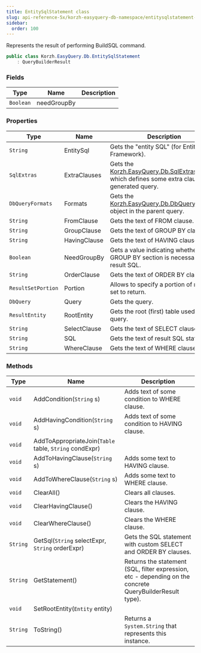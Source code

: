 ```yaml
---
title: EntitySqlStatement class
slug: api-reference-5x/korzh-easyquery-db-namespace/entitysqlstatement-class
sidebar:
  order: 100
---
```


Represents the result of performing BuildSQL command.
```csharp
public class Korzh.EasyQuery.Db.EntitySqlStatement
    : QueryBuilderResult

```

### Fields

| Type | Name | Description | 
| --- | --- | --- | 
| `Boolean` | needGroupBy |  | 


### Properties

| Type | Name | Description | 
| --- | --- | --- | 
| `String` | EntitySql | Gets the "entity SQL" (for Entity Framework). | 
| `SqlExtras` | ExtraClauses | Gets the [Korzh.EasyQuery.Db.SqlExtras](///easyquery/docs/api-reference-5x/korzh-easyquery-db-namespace/sqlextras-class) object which defines some extra clauses of generated query. | 
| `DbQueryFormats` | Formats | Gets the [Korzh.EasyQuery.Db.DbQueryFormats](///easyquery/docs/api-reference-5x/korzh-easyquery-db-namespace/dbqueryformats-class) object in the parent query. | 
| `String` | FromClause | Gets the text of FROM clause. | 
| `String` | GroupClause | Gets the text of GROUP BY clause. | 
| `String` | HavingClause | Gets the text of HAVING clause. | 
| `Boolean` | NeedGroupBy | Gets a value indicating whether GROUP BY section is necessary in result SQL. | 
| `String` | OrderClause | Gets the text of ORDER BY clause. | 
| `ResultSetPortion` | Portion | Allows to specify a portion of result set to return. | 
| `DbQuery` | Query | Gets the query. | 
| `ResultEntity` | RootEntity | Gets the root (first) table used in query. | 
| `String` | SelectClause | Gets the text of SELECT clause. | 
| `String` | SQL | Gets the text of result SQL statement. | 
| `String` | WhereClause | Gets the text of WHERE clause. | 


### Methods

| Type | Name | Description | 
| --- | --- | --- | 
| `void` | AddCondition(`String` s) | Adds text of some condition to WHERE clause. | 
| `void` | AddHavingCondition(`String` s) | Adds text of some condition to HAVING clause. | 
| `void` | AddToAppropriateJoin(`Table` table, `String` condExpr) |  | 
| `void` | AddToHavingClause(`String` s) | Adds some text to HAVING clause. | 
| `void` | AddToWhereClause(`String` s) | Adds some text to WHERE clause. | 
| `void` | ClearAll() | Clears all clauses. | 
| `void` | ClearHavingClause() | Clears the HAVING clause. | 
| `void` | ClearWhereClause() | Clears the WHERE clause. | 
| `String` | GetSql(`String` selectExpr, `String` orderExpr) | Gets the SQL statement with custom SELECT and ORDER BY clauses. | 
| `String` | GetStatement() | Returns the statement (SQL, filter expression, etc - depending on the concrete QueryBuilderResult type). | 
| `void` | SetRootEntity(`Entity` entity) |  | 
| `String` | ToString() | Returns a `System.String` that represents this instance. |
